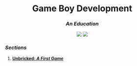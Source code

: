 <h1 align=center>Game Boy Development</h1>

<h3 align=center><em>An Education</em></h3>

<p align=center>
    <a href="https://gbdev.io/gb-asm-tutorial/part1/assembly.html"><img src="https://img.shields.io/badge/Language-gbZ80-494786"></img></a>
    <a href="https://code.visualstudio.com/"><img src="https://img.shields.io/badge/IDE-VSCode-0098FF"></img></a>
</p>

### _Sections_

1. [**Unbricked: _A First Game_**](sections/unbricked)